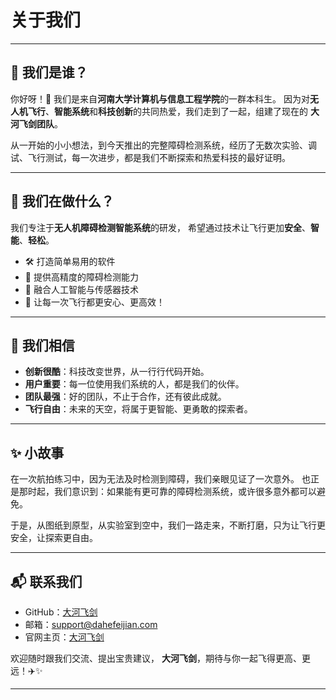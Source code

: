 # 关于我们

------

## 👋 我们是谁？

你好呀！👋
 我们是来自**河南大学计算机与信息工程学院**的一群本科生。
 因为对**无人机飞行**、**智能系统**和**科技创新**的共同热爱，我们走到了一起，组建了现在的 **大河飞剑团队**。

从一开始的小小想法，到今天推出的完整障碍检测系统，经历了无数次实验、调试、飞行测试，每一次进步，都是我们不断探索和热爱科技的最好证明。

------

## 🚀 我们在做什么？

我们专注于**无人机障碍检测智能系统**的研发，
 希望通过技术让飞行更加**安全**、**智能**、**轻松**。

- 🛠 打造简单易用的软件
- 🚁 提供高精度的障碍检测能力
- 🧠 融合人工智能与传感器技术
- 🌟 让每一次飞行都更安心、更高效！

------

## 🎯 我们相信

- **创新很酷**：科技改变世界，从一行行代码开始。
- **用户重要**：每一位使用我们系统的人，都是我们的伙伴。
- **团队最强**：好的团队，不止于合作，还有彼此成就。
- **飞行自由**：未来的天空，将属于更智能、更勇敢的探索者。

------

## ✨ 小故事

在一次航拍练习中，因为无法及时检测到障碍，我们亲眼见证了一次意外。
 也正是那时起，我们意识到：如果能有更可靠的障碍检测系统，或许很多意外都可以避免。

于是，从图纸到原型，从实验室到空中，我们一路走来，不断打磨，只为让飞行更安全，让探索更自由。

------

## 📬 联系我们

- GitHub：[大河飞剑](https://dingdingqiuqiu.github.io/gcsj/)
- 邮箱：support@dahefeijian.com
- 官网主页：[大河飞剑](https://dingdingqiuqiu.github.io/gcsj/)

欢迎随时跟我们交流、提出宝贵建议，
 **大河飞剑**，期待与你一起飞得更高、更远！✈️✨

------


